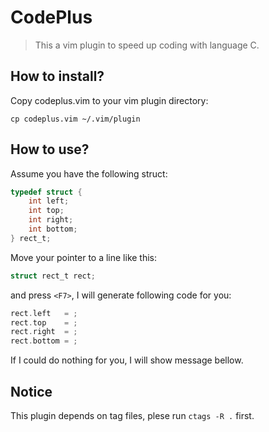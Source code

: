 # CodePlus

> This a vim plugin to speed up coding with language C.

## How to install?

Copy codeplus.vim to your vim plugin directory:

`cp codeplus.vim ~/.vim/plugin`

## How to use?
Assume you have the following struct:
```c
typedef struct {
	int left;
	int top;
	int right;
	int bottom;
} rect_t;
```

Move your pointer to a line like this:

```c
struct rect_t rect;
```

and press `<F7>`, I will generate following code for you:
```c
rect.left   = ;
rect.top    = ;
rect.right  = ;
rect.bottom = ;
```
If I could do nothing for you, I will show message bellow.

## Notice

This plugin depends on tag files, plese run `ctags -R .` first.





